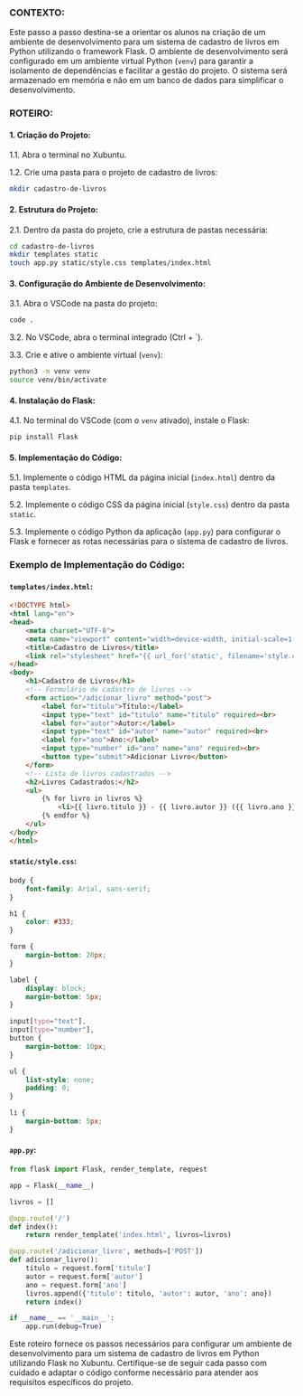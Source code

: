 ### CONTEXTO:

Este passo a passo destina-se a orientar os alunos na criação de um ambiente de desenvolvimento para um sistema de cadastro de livros em Python utilizando o framework Flask. O ambiente de desenvolvimento será configurado em um ambiente virtual Python (`venv`) para garantir a isolamento de dependências e facilitar a gestão do projeto. O sistema será armazenado em memória e não em um banco de dados para simplificar o desenvolvimento.

### ROTEIRO:

#### 1. Criação do Projeto:

1.1. Abra o terminal no Xubuntu.

1.2. Crie uma pasta para o projeto de cadastro de livros:
```bash
mkdir cadastro-de-livros
```

#### 2. Estrutura do Projeto:

2.1. Dentro da pasta do projeto, crie a estrutura de pastas necessária:
```bash
cd cadastro-de-livros
mkdir templates static
touch app.py static/style.css templates/index.html
```

#### 3. Configuração do Ambiente de Desenvolvimento:

3.1. Abra o VSCode na pasta do projeto:
```bash
code .
```

3.2. No VSCode, abra o terminal integrado (Ctrl + `).

3.3. Crie e ative o ambiente virtual (`venv`):
```bash
python3 -m venv venv
source venv/bin/activate
```

#### 4. Instalação do Flask:

4.1. No terminal do VSCode (com o `venv` ativado), instale o Flask:
```bash
pip install Flask
```

#### 5. Implementação do Código:

5.1. Implemente o código HTML da página inicial (`index.html`) dentro da pasta `templates`.

5.2. Implemente o código CSS da página inicial (`style.css`) dentro da pasta `static`.

5.3. Implemente o código Python da aplicação (`app.py`) para configurar o Flask e fornecer as rotas necessárias para o sistema de cadastro de livros.

### Exemplo de Implementação do Código:

#### `templates/index.html`:

```html
<!DOCTYPE html>
<html lang="en">
<head>
    <meta charset="UTF-8">
    <meta name="viewport" content="width=device-width, initial-scale=1.0">
    <title>Cadastro de Livros</title>
    <link rel="stylesheet" href="{{ url_for('static', filename='style.css') }}">
</head>
<body>
    <h1>Cadastro de Livros</h1>
    <!-- Formulário de cadastro de livros -->
    <form action="/adicionar_livro" method="post">
        <label for="titulo">Título:</label>
        <input type="text" id="titulo" name="titulo" required><br>
        <label for="autor">Autor:</label>
        <input type="text" id="autor" name="autor" required><br>
        <label for="ano">Ano:</label>
        <input type="number" id="ano" name="ano" required><br>
        <button type="submit">Adicionar Livro</button>
    </form>
    <!-- Lista de livros cadastrados -->
    <h2>Livros Cadastrados:</h2>
    <ul>
        {% for livro in livros %}
            <li>{{ livro.titulo }} - {{ livro.autor }} ({{ livro.ano }})</li>
        {% endfor %}
    </ul>
</body>
</html>
```

#### `static/style.css`:

```css
body {
    font-family: Arial, sans-serif;
}

h1 {
    color: #333;
}

form {
    margin-bottom: 20px;
}

label {
    display: block;
    margin-bottom: 5px;
}

input[type="text"],
input[type="number"],
button {
    margin-bottom: 10px;
}

ul {
    list-style: none;
    padding: 0;
}

li {
    margin-bottom: 5px;
}
```

#### `app.py`:

```python
from flask import Flask, render_template, request

app = Flask(__name__)

livros = []

@app.route('/')
def index():
    return render_template('index.html', livros=livros)

@app.route('/adicionar_livro', methods=['POST'])
def adicionar_livro():
    titulo = request.form['titulo']
    autor = request.form['autor']
    ano = request.form['ano']
    livros.append({'titulo': titulo, 'autor': autor, 'ano': ano})
    return index()

if __name__ == '__main__':
    app.run(debug=True)
```

Este roteiro fornece os passos necessários para configurar um ambiente de desenvolvimento para um sistema de cadastro de livros em Python utilizando Flask no Xubuntu. Certifique-se de seguir cada passo com cuidado e adaptar o código conforme necessário para atender aos requisitos específicos do projeto.